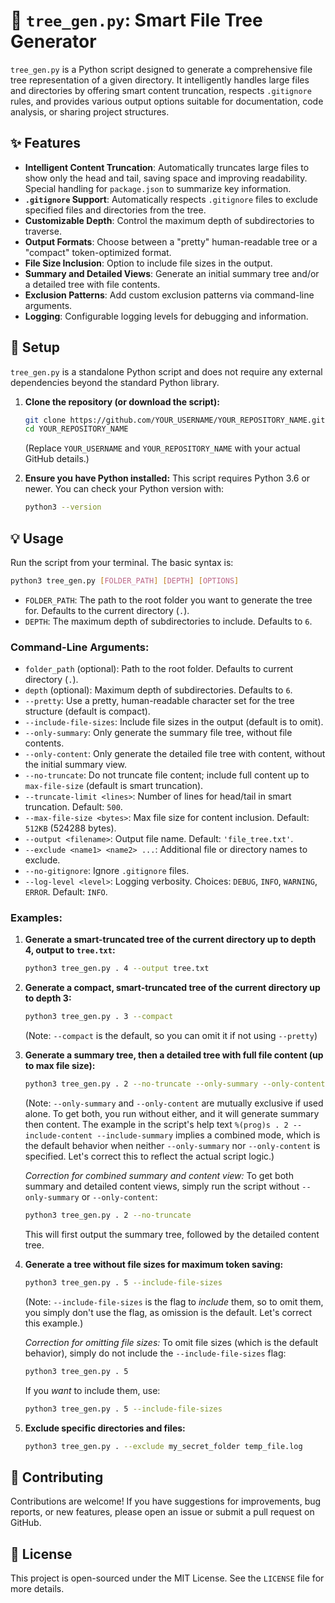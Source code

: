 # 🌳 `tree_gen.py`: Smart File Tree Generator

`tree_gen.py` is a Python script designed to generate a comprehensive file tree representation of a given directory. It intelligently handles large files and directories by offering smart content truncation, respects `.gitignore` rules, and provides various output options suitable for documentation, code analysis, or sharing project structures.

## ✨ Features

*   **Intelligent Content Truncation**: Automatically truncates large files to show only the head and tail, saving space and improving readability. Special handling for `package.json` to summarize key information.
*   **`.gitignore` Support**: Automatically respects `.gitignore` files to exclude specified files and directories from the tree.
*   **Customizable Depth**: Control the maximum depth of subdirectories to traverse.
*   **Output Formats**: Choose between a "pretty" human-readable tree or a "compact" token-optimized format.
*   **File Size Inclusion**: Option to include file sizes in the output.
*   **Summary and Detailed Views**: Generate an initial summary tree and/or a detailed tree with file contents.
*   **Exclusion Patterns**: Add custom exclusion patterns via command-line arguments.
*   **Logging**: Configurable logging levels for debugging and information.

## 🚀 Setup

`tree_gen.py` is a standalone Python script and does not require any external dependencies beyond the standard Python library.

1.  **Clone the repository (or download the script):**
    ```bash
    git clone https://github.com/YOUR_USERNAME/YOUR_REPOSITORY_NAME.git
    cd YOUR_REPOSITORY_NAME
    ```
    (Replace `YOUR_USERNAME` and `YOUR_REPOSITORY_NAME` with your actual GitHub details.)

2.  **Ensure you have Python installed:**
    This script requires Python 3.6 or newer. You can check your Python version with:
    ```bash
    python3 --version
    ```

## 💡 Usage

Run the script from your terminal. The basic syntax is:

```bash
python3 tree_gen.py [FOLDER_PATH] [DEPTH] [OPTIONS]
```

*   `FOLDER_PATH`: The path to the root folder you want to generate the tree for. Defaults to the current directory (`.`).
*   `DEPTH`: The maximum depth of subdirectories to include. Defaults to `6`.

### Command-Line Arguments:

*   `folder_path` (optional): Path to the root folder. Defaults to current directory (`.`).
*   `depth` (optional): Maximum depth of subdirectories. Defaults to `6`.
*   `--pretty`: Use a pretty, human-readable character set for the tree structure (default is compact).
*   `--include-file-sizes`: Include file sizes in the output (default is to omit).
*   `--only-summary`: Only generate the summary file tree, without file contents.
*   `--only-content`: Only generate the detailed file tree with content, without the initial summary view.
*   `--no-truncate`: Do not truncate file content; include full content up to `max-file-size` (default is smart truncation).
*   `--truncate-limit <lines>`: Number of lines for head/tail in smart truncation. Default: `500`.
*   `--max-file-size <bytes>`: Max file size for content inclusion. Default: `512KB` (524288 bytes).
*   `--output <filename>`: Output file name. Default: `'file_tree.txt'`.
*   `--exclude <name1> <name2> ...`: Additional file or directory names to exclude.
*   `--no-gitignore`: Ignore `.gitignore` files.
*   `--log-level <level>`: Logging verbosity. Choices: `DEBUG`, `INFO`, `WARNING`, `ERROR`. Default: `INFO`.

### Examples:

1.  **Generate a smart-truncated tree of the current directory up to depth 4, output to `tree.txt`:**
    ```bash
    python3 tree_gen.py . 4 --output tree.txt
    ```

2.  **Generate a compact, smart-truncated tree of the current directory up to depth 3:**
    ```bash
    python3 tree_gen.py . 3 --compact
    ```
    (Note: `--compact` is the default, so you can omit it if not using `--pretty`)

3.  **Generate a summary tree, then a detailed tree with full file content (up to max file size):**
    ```bash
    python3 tree_gen.py . 2 --no-truncate --only-summary --only-content
    ```
    (Note: `--only-summary` and `--only-content` are mutually exclusive if used alone. To get both, you run without either, and it will generate summary then content. The example in the script's help text `%(prog)s . 2 --include-content --include-summary` implies a combined mode, which is the default behavior when neither `--only-summary` nor `--only-content` is specified. Let's correct this to reflect the actual script logic.)
    
    *Correction for combined summary and content view:*
    To get both summary and detailed content views, simply run the script without `--only-summary` or `--only-content`:
    ```bash
    python3 tree_gen.py . 2 --no-truncate
    ```
    This will first output the summary tree, followed by the detailed content tree.

4.  **Generate a tree without file sizes for maximum token saving:**
    ```bash
    python3 tree_gen.py . 5 --include-file-sizes
    ```
    (Note: `--include-file-sizes` is the flag to *include* them, so to omit them, you simply don't use the flag, as omission is the default. Let's correct this example.)

    *Correction for omitting file sizes:*
    To omit file sizes (which is the default behavior), simply do not include the `--include-file-sizes` flag:
    ```bash
    python3 tree_gen.py . 5
    ```
    If you *want* to include them, use:
    ```bash
    python3 tree_gen.py . 5 --include-file-sizes
    ```

5.  **Exclude specific directories and files:**
    ```bash
    python3 tree_gen.py . --exclude my_secret_folder temp_file.log
    ```

## 🤝 Contributing

Contributions are welcome! If you have suggestions for improvements, bug reports, or new features, please open an issue or submit a pull request on GitHub.

## 📄 License

This project is open-sourced under the MIT License. See the `LICENSE` file for more details.
